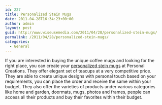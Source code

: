 ```yaml
---
id: 227
title: Personalized Stein Mugs
date: 2011-04-28T16:34:23+00:00
author: admin
layout: post
guid: http://www.wiseusemedia.com/2011/04/28/personalized-stein-mugs/
permalink: /2011/04/28/personalized-stein-mugs/
categories:
  - General
---
```

If you are interested in buying the unique coffee mugs and looking for the right place, you can create your [personalized stein mugs](http://www.personalcreations.com/personalized-mugs-PPERMUG) at Personal Creations. They offer elegant set of teacups at a very competitive price. They are able to create unique designs with personal touch based on your requirements, you can place the order and receive the same within your budget. They also offer the varieties of products under various categories like home and garden, doormats, mugs, photos and frames, people can access all their products and buy their favorites within their budget.